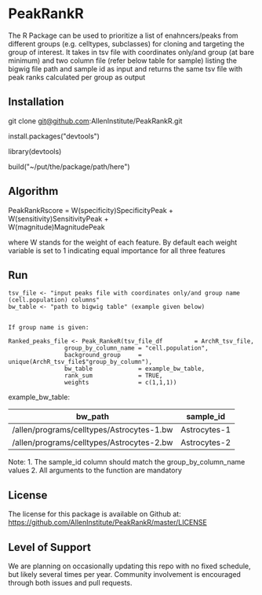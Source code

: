 # PeakRankR

The R Package can be used to prioritize a list of enahncers/peaks from different groups (e.g. celltypes, subclasses) for cloning and targeting the group of interest. It takes in tsv file with coordinates only/and group (at bare minimum) and two column file (refer below table for sample) listing the bigwig file path and sample id as input and returns the same tsv file with peak ranks calculated per group as output

## Installation

git clone git@github.com:AllenInstitute/PeakRankR.git


install.packages("devtools")


library(devtools)


build("~/put/the/package/path/here")

## Algorithm

PeakRankRscore  =  W(specificity)SpecificityPeak +
      	           W(sensitivity)SensitivityPeak +	 
      		   W(magnitude)MagnitudePeak


where W stands for the weight of each feature. By default each weight variable is set to 1 indicating equal importance for all three features

## Run

```
tsv_file <- "input peaks file with coordinates only/and group name (cell.population) columns"
bw_table <- "path to bigwig table" (example given below)


If group name is given:

Ranked_peaks_file <- Peak_RankeR(tsv_file_df         = ArchR_tsv_file,
				group_by_column_name = "cell.population",
				background_group     = unique(ArchR_tsv_file$"group_by_column"),
				bw_table             = example_bw_table, 
				rank_sum             = TRUE,
				weights              = c(1,1,1))
```

example_bw_table:

bw_path                                    | sample_id
-------------------------------------------| -------------
/allen/programs/celltypes/Astrocytes-1.bw  | Astrocytes-1
/allen/programs/celltypes/Astrocytes-2.bw  | Astrocytes-2

Note: 1. The sample_id column should match the group_by_column_name values
      2. All arguments to the function are mandatory

       
## License
The license for this package is available on Github at: https://github.com/AllenInstitute/PeakRankR/master/LICENSE

## Level of Support
We are planning on occasionally updating this repo with no fixed schedule, but likely several times per year. Community involvement is encouraged through both issues and pull requests. 

        

        
